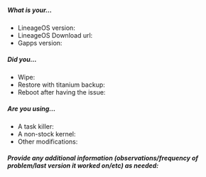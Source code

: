 ##### What is your...
* LineageOS version:
* LineageOS Download url:
* Gapps version:

 
##### Did you...
* Wipe:
* Restore with titanium backup:
* Reboot after having the issue:

 
##### Are you using...
* A task killer:
* A non-stock kernel:
* Other modifications:

 
##### Provide any additional information (observations/frequency of problem/last version it worked on/etc) as needed:
